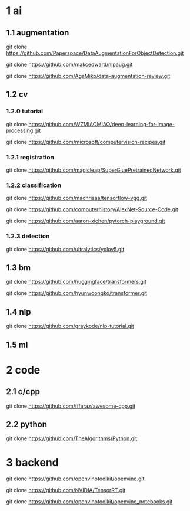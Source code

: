 # 1 ai

## 1.1 augmentation

git clone https://github.com/Paperspace/DataAugmentationForObjectDetection.git

git clone https://github.com/makcedward/nlpaug.git

git clone https://github.com/AgaMiko/data-augmentation-review.git

## 1.2 cv

### 1.2.0 tutorial

git clone https://github.com/WZMIAOMIAO/deep-learning-for-image-processing.git

git clone https://github.com/microsoft/computervision-recipes.git

### 1.2.1 registration

git clone https://github.com/magicleap/SuperGluePretrainedNetwork.git

### 1.2.2 classification

git clone https://github.com/machrisaa/tensorflow-vgg.git

git clone https://github.com/computerhistory/AlexNet-Source-Code.git

git clone https://github.com/aaron-xichen/pytorch-playground.git

### 1.2.3 detection

git clone https://github.com/ultralytics/yolov5.git

## 1.3 bm

git clone https://github.com/huggingface/transformers.git

git clone https://github.com/hyunwoongko/transformer.git

## 1.4 nlp

git clone https://github.com/graykode/nlp-tutorial.git

## 1.5 ml

# 2 code

## 2.1 c/cpp

git clone https://github.com/fffaraz/awesome-cpp.git

## 2.2 python

git clone https://github.com/TheAlgorithms/Python.git

# 3 backend

git clone https://github.com/openvinotoolkit/openvino.git

git clone https://github.com/NVIDIA/TensorRT.git

git clone https://github.com/openvinotoolkit/openvino_notebooks.git
